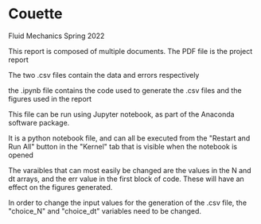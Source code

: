# Couette
Fluid Mechanics Spring 2022 

This report is composed of multiple documents. 
The PDF file is the project report

The two .csv files contain the data and errors respectively

the .ipynb file contains the code used to generate the .csv files and the figures used in the report

This file can be run using Jupyter notebook, as part of the Anaconda software package.

It is a python notebook file, and can all be executed from the "Restart and Run All" button in the "Kernel" tab that is visible when the notebook is opened

The varaibles that can most easily be changed are the values in the N and dt arrays, and the err value in the first block of code.  These will have an effect on the figures generated.  

In order to change the input values for the generation of the .csv file, the "choice_N" and "choice_dt" variables need to be changed.
